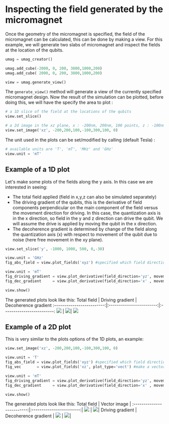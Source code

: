 Inspecting the field generated by the micromagnet
=================================================

Once the geometry of the micromagnet is specified, the field of the micromagnet can be calculated, this can be done by making a view. For this example, we will generate two slabs of micromagnet and inspect the fields at the location of the qubits.

```python
umag = umag_creator()

umag.add_cube(-2000, 0, 200, 3800,1000,200)
umag.add_cube( 2000, 0, 200, 3800,1000,200)

view = umag.generate_view()
```
The ```generate_view()``` method will generate a view of the currently specified micromagnet design. Now the result of the simulation can be plotted, before doing this, we will have the specify the area to plot : 
```python
# a 1D slice of the field at the locations of the qubits
view.set_slice()

# a 2d image in the xz plane, x : -200nm, 200nm, 100 points, z : -100nm, 300nm, 100 points ; y : 0nm
view.set_image('xz', -200,200,100,-100,300,100, 0)
```
The unit used in the plots can be set/modified by calling (default Tesla) :
```python
# available units are 'T', 'mT', 'MHz' and 'GHz'
view.unit = 'mT'
```

Example of a 1D plot
--------------------

Let's make some plots of the fields along the y axis. In this case we are interested in seeing:
* The total field applied (field in x,y,z can also be simulated separately)
* The driving gradient of the qubits, this is the derivative of field components perpendicular on the main component of the field versus the movement direction for driving. In this case, the quantization axis is in the x direction, so field in the y and z direction can drive the qubit. We will assume the drive is applied by moving the qubit in the x direction.
* The decoherence gradient is determined by change of the field along the quantization axis (x) with respect to movement of the qubit due to noise (here free movement in the xy plane).

```python
view.set_slice('y', -1000, 1000, 500, 0,-30) 

view.unit = 'GHz'
fig_abs_field = view.plot_fields('xyz') #specified which field direction, for Bx, specify 'x'

view.unit = 'mT'
fig_driving_gradient = view.plot_derivative(field_direction='yz', movement_direction='x' )
fig_dec_gradient     = view.plot_derivative(field_direction='x' , movement_direction='xy')

view.show()
```

The generated plots look like this:
Total field                |  Driving gradient		  |  Decoherence gradient
:-------------------------:|:------------------------:|:-------------------------:
![](img/two_cubes_xz.png)  | ![](img/two_cubes_yz.png)| ![](img/two_cubes_yz.png)



Example of a 2D plot
--------------------
This is very similar to the plots options of the 1D plots, an example:

```python
view.set_image('xz', -200,200,100,-100,300,100, 0)

view.unit = 'T'
fig_abs_field = view.plot_fields('xyz') #specified which field direction, for Bx, specify 'x'
fig_vec       = view.plot_fields('xz', plot_type='vect') #make a vector plot

view.unit = 'mT'
fig_driving_gradient = view.plot_derivative(field_direction='yz', movement_direction='x' )
fig_dec_gradient     = view.plot_derivative(field_direction='x' , movement_direction='xy')

view.show()
```

The generated plots look like this:
Total field                |  Vector image 			  |
:-------------------------:|:------------------------:|
![](img/two_cubes_xz.png)  | ![](img/two_cubes_yz.png)|
Driving gradient           |  Decoherence gradient	  |
![](img/two_cubes_xz.png)  | ![](img/two_cubes_yz.png)|